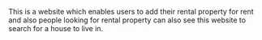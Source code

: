 This is a website which enables users to add their rental property for rent and also people looking for rental property can also see this website to search for a house to live in. 
